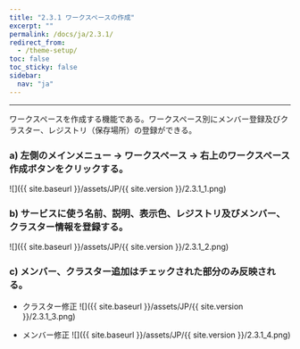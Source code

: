 ```yaml
---
title: "2.3.1 ワークスペースの作成"
excerpt: ""
permalink: /docs/ja/2.3.1/
redirect_from:
  - /theme-setup/
toc: false
toc_sticky: false
sidebar:
  nav: "ja"
---
```


---
ワークスペースを作成する機能である。ワークスペース別にメンバー登録及びクラスター、レジストリ（保存場所）の登録ができる。

### a\) 左側のメインメニュー → ワークスペース → 右上のワークスペース作成ボタンをクリックする。
![]({{ site.baseurl }}/assets/JP/{{ site.version }}/2.3.1_1.png)

### b\) サービスに使う名前、説明、表示色、レジストリ及びメンバー、クラスター情報を登録する。
![]({{ site.baseurl }}/assets/JP/{{ site.version }}/2.3.1_2.png)

### c\) メンバー、クラスター追加はチェックされた部分のみ反映される。

* クラスター修正
![]({{ site.baseurl }}/assets/JP/{{ site.version }}/2.3.1_3.png)

* メンバー修正
![]({{ site.baseurl }}/assets/JP/{{ site.version }}/2.3.1_4.png)
